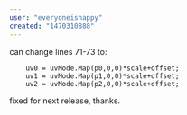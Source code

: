 ```yaml
---
user: "everyoneishappy"
created: "1470310888"
---
```


can change lines 71-73 to:
```
	uv0 = uvMode.Map(p0,0,0)*scale+offset;
	uv1 = uvMode.Map(p1,0,0)*scale+offset;
	uv2 = uvMode.Map(p2,0,0)*scale+offset;
```

fixed for next release, thanks.
